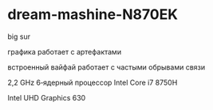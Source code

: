 # dream-mashine-N870EK
big sur

графика работает с артефактами

встроенный вайфай работает с частыми обрывами связи

2,2 GHz 6‑ядерный процессор Intel Core i7 8750H

Intel UHD Graphics 630
